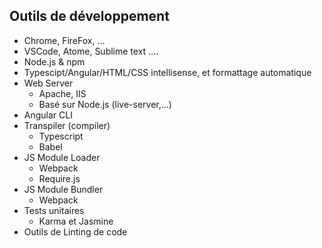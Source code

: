 ## Outils de développement
* Chrome, FireFox, ...
* VSCode, Atome, Sublime text ....
* Node.js & npm
* Typescipt/Angular/HTML/CSS intellisense, et formattage automatique
* Web Server
    - Apache, IIS
    - Basé sur Node.js (live-server,...)
* Angular CLI
* Transpiler (compiler)
    - Typescript
    - Babel
* JS Module Loader
    - Webpack
    - Require.js
* JS Module Bundler
    - Webpack
* Tests unitaires
    - Karma et Jasmine
* Outils de Linting de code